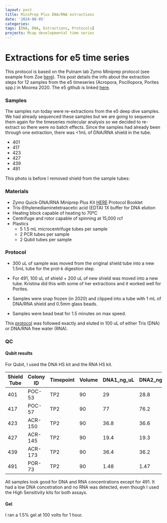 ```yaml
---
layout: post
title: MiniPrep Plus DNA/RNA extractions
date: '2024-08-05'
categories:
tags: [DNA, RNA, Extractions, Protocols]
projects: Mcap developmental time series 
---
```


# Extractions for e5 time series 

This protocol is based on the Putnam lab Zymo Miniprep protocol (see example from Zoe [here](https://zdellaert.github.io/ZD_Putnam_Lab_Notebook/Protocols_Zymo_Quick_DNA_RNA_Miniprep_Plus/)). This post details the info about the extraction steps for 12 samples from the e5 timeseries (Acropora, Pocillopora, Porites spp.) in Moorea 2020. The e5 github is linked [here](https://github.com/urol-e5). 

### Samples 

The samples run today were re-extractions from the e5 deep dive samples. We had already sequenced these samples but we are going to sequence them again for the timeseries molecular analysis so we decided to re-extract so there were no batch effects. Since the samples had already been through one extraction, there was <1mL of DNA/RNA shield in the tube. 

- 401
- 417
- 423
- 427
- 439
- 491

This photo is before I removed shield from the sample tubes: 


### Materials 

- Zymo Quick-DNA/RNA Miniprep Plus Kit [HERE](https://files.zymoresearch.com/protocols/_d7003t_d7003_quick-dna-rna_miniprep_plus_kit.pdf) Protocol Booklet
- Tris-Ethylenediaminetetraacetic acid (EDTA) 1X buffer for DNA elution
- Heating block capable of heating to 70ºC
- Centrifuge and rotor capable of spinning at 15,000 rcf
- Plastics 
	- 5 1.5 mL microcentrifuge tubes per sample
	- 2 PCR tubes per sample
	- 2 Qubit tubes per sample 

### Protocol 

- 300 uL of sample was moved from the original shield tube into a new 1.5mL tube for the prot-k digestion step. 
- For 491, 100 uL of shield + 200 uL of new shield was moved into a new tube. Kristina did this with some of her extractions and it worked well for Porites. 

- Samples were snap frozen (in 2020) and clipped into a tube with 1 mL of DNA/RNA shield and 0.5mm glass beads. 
- Samples were bead beat for 1.5 minutes on max speed. 

This [protocol](https://zdellaert.github.io/ZD_Putnam_Lab_Notebook/Protocols_Zymo_Quick_DNA_RNA_Miniprep_Plus/) was followed exactly and eluted in 100 uL of either Tris (DNA) or DNA/RNA free water (RNA). 

### QC 

#### Qubit results 

For Qubit, I used the DNA HS kit and the RNA HS kit. 

| Shield Tube | Colony ID | Timepoint | Volume | DNA1_ng_uL | DNA2_ng_uL | RNA1_ng_uL | RNA2_ng_uL | DNA_average | RNA_average | DNA_ug  | RNA_ug | DNA_ng | RNA_ng |
| ----------- | --------- | --------- | ------ | ---------- | ---------- | ---------- | ---------- | ----------- | ----------- | ------- | ------ | ------ | ------ |
| 401         | POC-53    | TP2       | 90     | 29         | 28.8       | 19.9       | 19.8       | 28.9        | 19.85       | 2.601   | 1.7865 | 2601   | 1786.5 |
| 417         | POC-57    | TP2       | 90     | 77         | 76.2       | 39.8       | 39.4       | 76.6        | 39.6        | 6.894   | 3.564  | 6894   | 3564   |
| 423         | ACR-150   | TP2       | 90     | 36.8       | 36.6       | 14.6       | 14.7       | 36.7        | 14.65       | 3.303   | 1.3185 | 3303   | 1318.5 |
| 427         | ACR-145   | TP2       | 90     | 19.4       | 19.3       | 14         | 13.8       | 19.35       | 13.9        | 1.7415  | 1.251  | 1741.5 | 1251   |
| 439         | ACR-173   | TP2       | 90     | 36.4       | 36.2       | 8.84       | 8.72       | 36.3        | 8.78        | 3.267   | 0.7902 | 3267   | 790.2  |
| 491         | POR-73    | TP2       | 90     | 1.48       | 1.47       | 0          | 0          | 1.475       | 0           | 0.13275 | 0      | 132.75 | 0      |

All samples look good for DNA and RNA concentrations except for 491. It had a low DNA concetration and no RNA was detected, even though I used the High Sensitivity kits for both assays. 

#### Gel 

I ran a 1.5% gel at 100 volts for 1 hour. 



